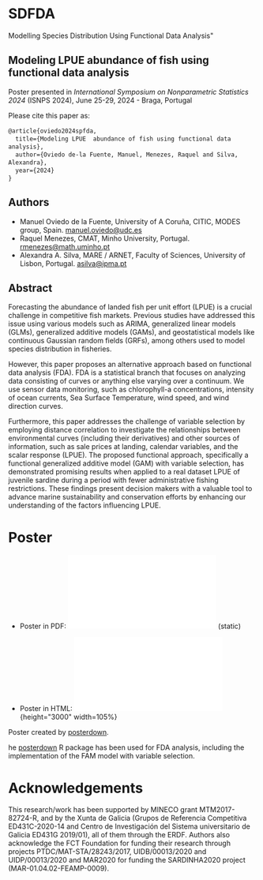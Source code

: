 # SDFDA
 Modelling Species Distribution Using Functional Data Analysis"



## Modeling LPUE  abundance of fish using functional data analysis


Poster presented in *International Symposium on Nonparametric Statistics 2024*
(ISNPS 2024), June 25-29, 2024 - Braga, Portugal

Please cite this paper as:

```
@article{oviedo2024spfda,
  title={Modeling LPUE  abundance of fish using functional data analysis},
  author={Oviedo de-la Fuente, Manuel, Menezes, Raquel and Silva, Alexandra},
  year={2024}
}
```

## Authors

+ Manuel Oviedo de la Fuente, University of A Coruña, CITIC, MODES group, Spain. manuel.oviedo@udc.es
+ Raquel Menezes,  CMAT, Minho University, Portugal. rmenezes@math.uminho.pt
+ Alexandra A. Silva, MARE / ARNET, Faculty of Sciences, University of Lisbon, Portugal. asilva@ipma.pt


## Abstract 
Forecasting the abundance of landed fish per unit effort (LPUE) is a crucial challenge in competitive fish markets. Previous studies have addressed this issue using various models such as ARIMA, generalized linear models (GLMs), generalized additive models (GAMs), and geostatistical models like continuous Gaussian random fields (GRFs), among others used  to model species distribution in fisheries.

However, this paper proposes an alternative approach based on functional data analysis (FDA). FDA is a statistical branch that focuses on analyzing data consisting of curves or anything else varying over a continuum. We use sensor data monitoring, such as chlorophyll-a concentrations, intensity of ocean currents, Sea Surface Temperature, wind speed, and wind direction curves. 

Furthermore, this paper addresses the challenge of variable selection by employing distance correlation to investigate the relationships between environmental curves (including their derivatives) and other sources of information, such as sale prices at landing, calendar variables, and the scalar response (LPUE). The proposed functional approach, specifically a functional generalized additive model (GAM) with variable selection, has demonstrated promising results when applied to a real dataset LPUE of juvenile sardine during a period with fewer administrative fishing restrictions. 
These findings present decision makers with a valuable tool to advance marine sustainability and conservation efforts by enhancing our understanding of the factors influencing LPUE.



# Poster

+ Poster in PDF: ![`./pdf/poster.pdf`](./pdf/poster.pdf) (static)


+ Poster in HTML: ![`./pdf/poster.html`](./html/poster.html){height="3000" width=105%}


Poster created by  [posterdown](https://github.com/brentthorne/posterdown).

he [posterdown](https://github.com/moviedo5/fda.usc) R package  has been used for FDA analysis, including the implementation of the FAM model with variable selection.


# Acknowledgements
This research/work has been supported by MINECO grant MTM2017-82724-R, and by the Xunta de Galicia (Grupos de Referencia Competitiva ED431C-2020-14 and Centro de Investigación del Sistema universitario de Galicia ED431G 2019/01), all of them through the ERDF. Authors also acknowledge the FCT Foundation for funding their research through projects PTDC/MAT-STA/28243/2017, UIDB/00013/2020 and UIDP/00013/2020 and MAR2020 for funding the SARDINHA2020 project (MAR-01.04.02-FEAMP-0009).
